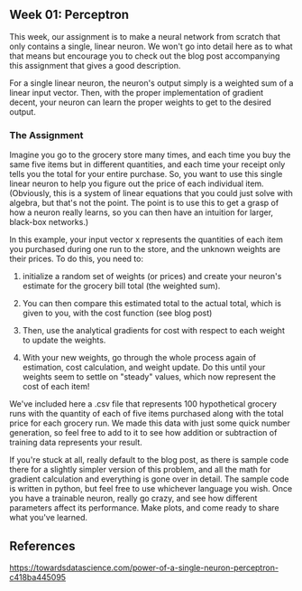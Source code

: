 ## Week 01: Perceptron

This week, our assignment is to make a neural network from scratch that only contains a single, linear neuron. We won't go into detail here as to what that means but encourage you to check out the blog post accompanying this assignment that gives a good description.

For a single linear neuron, the neuron's output simply is a weighted sum of a linear input vector. Then, with the proper implementation of gradient decent, your neuron can learn the proper weights to get to the desired output.

### The Assignment
Imagine you go to the grocery store many times, and each time you buy the same five items but in different quantities, and each time your receipt only tells you the total for your entire purchase. So, you want to use this single linear neuron to help you figure out the price of each individual item. (Obviously, this is a system of linear equations that you could just solve with algebra, but that's not the point. The point is to use this to get a grasp of how a neuron really learns, so you can then have an intuition for larger, black-box networks.)

In this example, your input vector x represents the quantities of each item you purchased during one run to the store, and the unknown weights are their prices. To do this, you need to:

1. initialize a random set of weights (or prices) and create your neuron's estimate for the grocery bill total (the weighted sum).

2. You can then compare this estimated total to the actual total, which is given to you, with the cost function (see blog post)

3. Then, use the analytical gradients for cost with respect to each weight to update the weights.

4. With your new weights, go through the whole process again of estimation, cost calculation, and weight update. Do this until your weights seem to settle on "steady" values, which now represent the cost of each item!

We've included here a .csv file that represents 100 hypothetical grocery runs with the quantity of each of five items purchased along with the total price for each grocery run. We made this data with just some quick number generation, so feel free to add to it to see how addition or subtraction of training data represents your result.

If you're stuck at all, really default to the blog post, as there is sample code there for a slightly simpler version of this problem, and all the math for gradient calculation and everything is gone over in detail. The sample code is written in python, but feel free to use whichever language you wish. Once you have a trainable neuron, really go crazy, and see how different parameters affect its performance. Make plots, and come ready to share what you've learned.


## References

https://towardsdatascience.com/power-of-a-single-neuron-perceptron-c418ba445095
